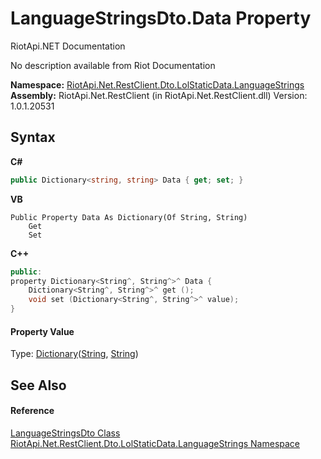 # LanguageStringsDto.Data Property 
RiotApi.NET Documentation 

No description available from Riot Documentation

**Namespace:**&nbsp;<a href="93e01572-c10b-81f5-c9b3-e343ec2b4b00">RiotApi.Net.RestClient.Dto.LolStaticData.LanguageStrings</a><br />**Assembly:**&nbsp;RiotApi.Net.RestClient (in RiotApi.Net.RestClient.dll) Version: 1.0.1.20531

## Syntax

**C#**<br />
``` C#
public Dictionary<string, string> Data { get; set; }
```

**VB**<br />
``` VB
Public Property Data As Dictionary(Of String, String)
	Get
	Set
```

**C++**<br />
``` C++
public:
property Dictionary<String^, String^>^ Data {
	Dictionary<String^, String^>^ get ();
	void set (Dictionary<String^, String^>^ value);
}
```


#### Property Value
Type: <a href="http://msdn2.microsoft.com/en-us/library/xfhwa508" target="_blank">Dictionary</a>(<a href="http://msdn2.microsoft.com/en-us/library/s1wwdcbf" target="_blank">String</a>, <a href="http://msdn2.microsoft.com/en-us/library/s1wwdcbf" target="_blank">String</a>)

## See Also


#### Reference
<a href="6adb0dda-020c-5f22-49f0-ebd67d7dc211">LanguageStringsDto Class</a><br /><a href="93e01572-c10b-81f5-c9b3-e343ec2b4b00">RiotApi.Net.RestClient.Dto.LolStaticData.LanguageStrings Namespace</a><br />